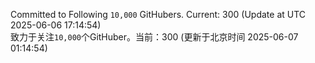 Committed to Following `10,000` GitHubers. Current: <!-- FOLLOWING_COUNT -->300<!-- FOLLOWING_COUNT --> (Update at UTC <!-- LAST_UPDATED -->2025-06-06 17:14:54<!-- LAST_UPDATED -->)<br>
致力于关注`10,000`个GitHuber。当前：<!-- FOLLOWING_COUNT -->300<!-- FOLLOWING_COUNT --> (更新于北京时间 <!-- LAST_UPDATED_CST -->2025-06-07 01:14:54<!-- LAST_UPDATED_CST -->)
